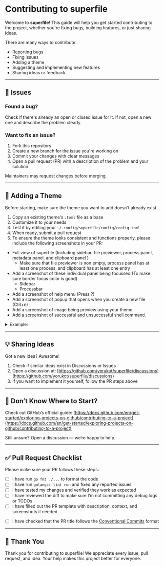 # Contributing to superfile

Welcome to **superfile**! This guide will help you get started contributing to the project, whether you're fixing bugs, building features, or just sharing ideas.

There are many ways to contribute:

* Reporting bugs
* Fixing issues
* Adding a theme
* Suggesting and implementing new features
* Sharing ideas or feedback

---

## 🐞 Issues

### Found a bug?

Check if there's already an open or closed issue for it. If not, open a new one and describe the problem clearly.

### Want to fix an issue?

1. Fork this repository
2. Create a new branch for the issue you're working on
3. Commit your changes with clear messages
4. Open a pull request (PR) with a description of the problem and your solution

Maintainers may request changes before merging.

---

## 🎨 Adding a Theme

Before starting, make sure the theme you want to add doesn’t already exist.

1. Copy an existing theme's `.toml` file as a base
2. Customize it to your needs
3. Test it by editing your `~/.config/superfile/config/config.toml`
4. When ready, submit a pull request
5. To ensure the theme looks consistent and functions properly, please include the following screenshots in your PR:
- Full view of superfile (Including sidebar, file previewer, process panel, metadata panel, and clipboard panel )
    - Make sure that file previewer is non empty, process panel has at least one process, and clipboard has at least one entry
- Add a screenshot of these individual panel being focussed (To make sure border focus color is good)
    - Sidebar
    - Processbar
- Add a screenshot of help menu (Press ?)
- Add a screenshot of popup that opens when you create a new file (Ctrl+n)
- Add a screenshot of image being preview using your theme.
- Add a screenshot of successful and unsuccessful shell command.
<details>
<summary>Example:</summary>

- Full view of superfile (Including sidebar, file previewer, process panel, metadata panel, and clipboard panel)

  - Make sure that file previewer is non empty, process panel has at least one process, and clipboard has at least one entry

  ![Full view of superfile](asset/theme-example/1.png)

- Add a screenshot of these individual panels being focused (To make sure border focus color is good)

  - Sidebar
  - Processbar

  ![Sidebar focused](asset/theme-example/2.png)

  ![Processbar focused](asset/theme-example/3.png)

- Add a screenshot of help menu (Press `?`)

  ![Help menu](asset/theme-example/4.png)

- Add a screenshot of popup that opens when you create a new file (Ctrl+n)

  ![New file popup](asset/theme-example/5.png)

- Add a screenshot of image being previewed using your theme

  ![Image preview](asset/theme-example/6.png)

- Add a screenshot of successful and unsuccessful shell command

  ![Successful shell command](asset/theme-example/7.png)

  ![Failed shell command](asset/theme-example/8.png)

</details>


---

## 💡 Sharing Ideas

Got a new idea? Awesome!

1. Check if similar ideas exist in Discussions or Issues
2. Open a discussion at: [https://github.com/yorukot/superfile/discussions](https://github.com/yorukot/superfile/discussions)
3. If you want to implement it yourself, follow the PR steps above

---

## 🧩 Don’t Know Where to Start?

Check out GitHub’s official guide:
[https://docs.github.com/en/get-started/exploring-projects-on-github/contributing-to-a-project](https://docs.github.com/en/get-started/exploring-projects-on-github/contributing-to-a-project)

Still unsure? Open a discussion — we’re happy to help.

---

## ✅ Pull Request Checklist

Please make sure your PR follows these steps:

* [ ] I have run `go fmt ./...` to format the code
* [ ] I have run `golangci-lint run` and fixed any reported issues
* [ ] I have tested my changes and verified they work as expected
* [ ] I have reviewed the diff to make sure I’m not committing any debug logs or TODOs
* [ ] I have filled out the PR template with description, context, and screenshots if needed
- [ ] I have checked that the PR title follows the [Conventional Commits](https://www.conventionalcommits.org/en/v1.0.0/) format

---

## 🙏 Thank You

Thank you for contributing to superfile! We appreciate every issue, pull request, and idea. Your help makes this project better for everyone.
